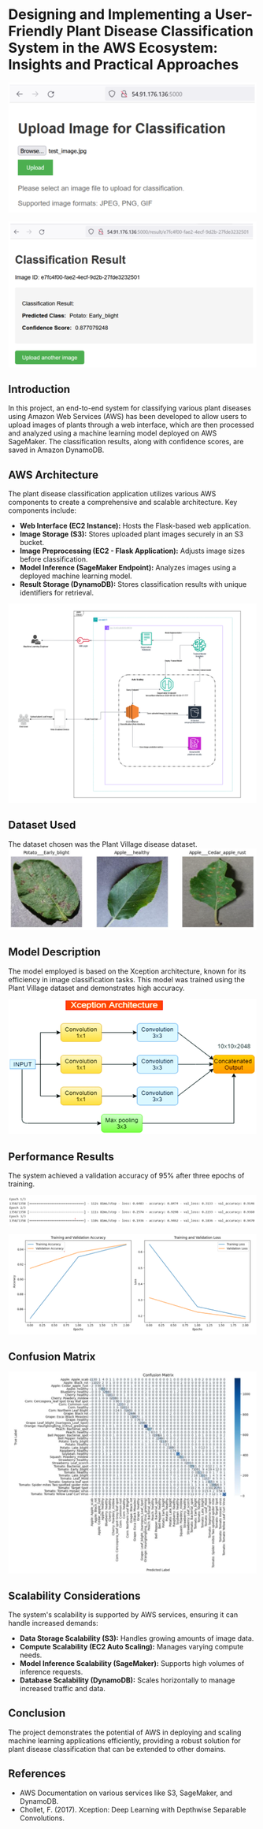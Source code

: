 # Designing and Implementing a User-Friendly Plant Disease Classification System in the AWS Ecosystem: Insights and Practical Approaches

![UI upload image](/img/upload_ui.png)

![UI Classification results](/img/classification_results.png)

## Introduction
In this project, an end-to-end system for classifying various plant diseases using Amazon Web Services (AWS) has been developed to allow users to upload images of plants through a web interface, which are then processed and analyzed using a machine learning model deployed on AWS SageMaker. The classification results, along with confidence scores, are saved in Amazon DynamoDB.

## AWS Architecture
The plant disease classification application utilizes various AWS components to create a comprehensive and scalable architecture. Key components include:

- **Web Interface (EC2 Instance):** Hosts the Flask-based web application.
- **Image Storage (S3):** Stores uploaded plant images securely in an S3 bucket.
- **Image Preprocessing (EC2 - Flask Application):** Adjusts image sizes before classification.
- **Model Inference (SageMaker Endpoint):** Analyzes images using a deployed machine learning model.
- **Result Storage (DynamoDB):** Stores classification results with unique identifiers for retrieval.

![Architecture Diagram](/img/aws_architecture.png)

## Dataset Used
The dataset chosen was the Plant Village disease dataset.
![Plant Village dataset examples](/img/plant_village_examples.png)


## Model Description
The model employed is based on the Xception architecture, known for its efficiency in image classification tasks. This model was trained using the Plant Village dataset and demonstrates high accuracy.

![Xception Model Diagram](/img/xception_architecture.png)



## Performance Results
The system achieved a validation accuracy of 95% after three epochs of training.

![Model Performance Metric](/img/performance_metrics.png)

![Model Performance Graph](img/accurancy_loss_plots.png)

## Confusion Matrix

![Confusion Matrix](/img/confusion_matrix.png)

## Scalability Considerations
The system's scalability is supported by AWS services, ensuring it can handle increased demands:

- **Data Storage Scalability (S3):** Handles growing amounts of image data.
- **Compute Scalability (EC2 Auto Scaling):** Manages varying compute needs.
- **Model Inference Scalability (SageMaker):** Supports high volumes of inference requests.
- **Database Scalability (DynamoDB):** Scales horizontally to manage increased traffic and data.

## Conclusion
The project demonstrates the potential of AWS in deploying and scaling machine learning applications efficiently, providing a robust solution for plant disease classification that can be extended to other domains.






## References
- AWS Documentation on various services like S3, SageMaker, and DynamoDB.
- Chollet, F. (2017). Xception: Deep Learning with Depthwise Separable Convolutions.

